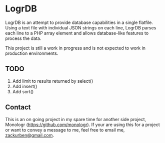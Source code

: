 # LogrDB
LogrDB is an attempt to provide database capabilities in a single flatfile. Using a text file with individual JSON strings on each line, LogrDB parses each line to a PHP array element and allows database-like features to process the data.

This project is still a work in progress and is not expected to work in production environments.

## TODO
1. Add limit to results returned by select()
2. Add insert()
3. Add sort()

## Contact
This is an on going project in my spare time for another side project, Monologr (https://github.com/monologr). If your are using this for a project or want to convey a message to me, feel free to email me, zackurben@gmail.com.